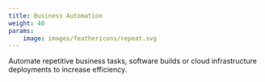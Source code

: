 ```yaml
---
title: Business Automation
weight: 40
params:
    image: images/feathericons/repeat.svg
---
```


Automate repetitive business tasks, software builds or cloud infrastructure deployments to increase efficiency.
